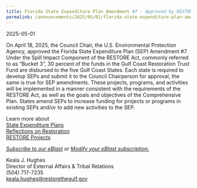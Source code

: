 ```yaml
---
title: Florida State Expenditure Plan Amendment #7 - Approved by RESTORE Council Chair
permalink: /announcements/2025/05/01/florida-state-expenditure-plan-amendment-7/
---
```


2025-05-01

On April 18, 2025, the Council Chair, the U.S. Environmental Protection Agency, approved the Florida State Expenditure Plan (SEP) Amendment #7. Under the Spill Impact Component of the RESTORE Act, commonly referred to as “Bucket 3”, 30 percent of the funds in the Gulf Coast Restoration Trust Fund are disbursed to the five Gulf Coast States. Each state is required to develop SEPs and submit it to the Council Chairperson for approval, the same is true for SEP amendments. These projects, programs, and activities will be implemented in a manner consistent with the requirements of the RESTORE Act, as well as the goals and objectives of the Comprehensive Plan. States amend SEPs to increase funding for projects or programs in existing SEPs and/or to add new activities to the SEP.

Learn more about   
[State Expenditure Plans](https://www.restorethegulf.gov/spill-impact-component)  
[Reflections on Restoration](https://www.restorethegulf.gov/reflections-on-restoration)   
[RESTORE Projects](https://experience.arcgis.com/experience/5552d321b5ad4f67b7fe8d23cbc24676)

[_Subscribe to our eBlast_](https://www.restorethegulf.gov/apps/eblast/Subscribe.aspx) *or* [_Modify your eBlast subscription._](https://www.restorethegulf.gov/apps/eblast/ModifyInformation.aspx) 

Keala J. Hughes  
Director of External Affairs & Tribal Relations  
(504) 717-7235  
[keala.hughes@restorethegulf.gov](mailto:keala.hughes@restorethegulf.gov)
